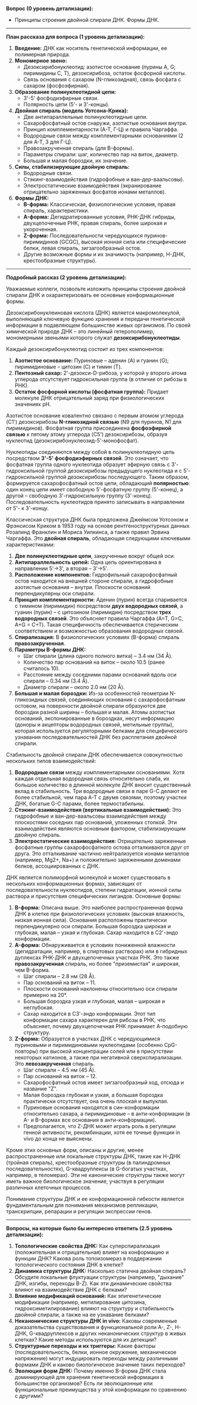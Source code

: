 
**Вопрос (0 уровень детализации):**

*   Принципы строения двойной спирали ДНК. Формы ДНК.

---

**План рассказа для вопроса (1 уровень детализации):**

1.  **Введение:** ДНК как носитель генетической информации, ее полимерная природа.
2.  **Мономерное звено:**
    *   Дезоксирибонуклеотид: азотистое основание (пурины A, G; пиримидины C, T), дезоксирибоза, остаток фосфорной кислоты.
    *   Связь основания с сахаром (N-гликозидная), связь фосфата с сахаром (фосфоэфирная).
3.  **Образование полинуклеотидной цепи:**
    *   3'-5' фосфодиэфирные связи.
    *   Полярность цепи (5'- и 3'-концы).
4.  **Двойная спираль (модель Уотсона-Крика):**
    *   Две антипараллельные полинуклеотидные цепи.
    *   Сахарофосфатный остов снаружи, азотистые основания внутри.
    *   Принцип комплементарности (А-Т, Г-Ц) и правила Чаргаффа.
    *   Водородные связи между комплементарными основаниями (2 для А-Т, 3 для Г-Ц).
    *   Правозакрученная спираль (для B-формы).
    *   Параметры спирали: шаг, количество пар на виток, диаметр.
    *   Большая и малая бороздки, их значение.
5.  **Силы, стабилизирующие двойную спираль:**
    *   Водородные связи.
    *   Стэкинг-взаимодействия (гидрофобные и ван-дер-ваальсовы).
    *   Электростатические взаимодействия (экранирование отрицательно заряженных фосфатов ионами металлов).
6.  **Формы ДНК:**
    *   **B-форма:** Классическая, физиологические условия, правая спираль, характеристики.
    *   **A-форма:** Дегидратированные условия, РНК-ДНК гибриды, двухцепочечные РНК, правая спираль, более широкая и укороченная.
    *   **Z-форма:** Последовательности чередующихся пуринов-пиримидинов (GCGC), высокая ионная сила или специфические белки, левая спираль, зигзагообразный остов.
    *   Другие возможные формы и их значимость (например, H-ДНК, крестообразные структуры).

---

**Подробный рассказ (2 уровень детализации):**

Уважаемые коллеги, позвольте изложить принципы строения двойной спирали ДНК и охарактеризовать ее основные конформационные формы.

Дезоксирибонуклеиновая кислота (ДНК) является макромолекулой, выполняющей ключевую функцию хранения и передачи генетической информации в подавляющем большинстве живых организмов. По своей химической природе ДНК – это линейный гетерополимер, мономерными звеньями которого служат **дезоксирибонуклеотиды**.

Каждый дезоксирибонуклеотид состоит из трех компонентов:
1.  **Азотистое основание:** Пуриновые – аденин (A) и гуанин (G); пиримидиновые – цитозин (C) и тимин (T).
2.  **Пентозный сахар:** 2'-дезокси-D-рибоза, у которой у второго атома углерода отсутствует гидроксильная группа (в отличие от рибозы в РНК).
3.  **Остаток фосфорной кислоты (фосфатная группа):** Придает молекуле ДНК отрицательный заряд при физиологических значениях pH.

Азотистое основание ковалентно связано с первым атомом углерода (C1') дезоксирибозы **N-гликозидной связью** (N9 для пуринов, N1 для пиримидинов). Фосфатная группа присоединена **фосфоэфирной связью** к пятому атому углерода (C5') дезоксирибозы, образуя нуклеотид (дезоксирибонуклеозид-5'-монофосфат).

Нуклеотиды соединяются между собой в полинуклеотидную цепь посредством **3'-5' фосфодиэфирных связей**. Это означает, что фосфатная группа одного нуклеотида образует эфирную связь с 3'-гидроксильной группой дезоксирибозы предыдущего нуклеотида и с 5'-гидроксильной группой дезоксирибозы последующего. Таким образом, формируется сахарофосфатный остов цепи, обладающий **полярностью**: один конец цепи имеет свободную 5'-фосфатную группу (5'-конец), а другой – свободную 3'-гидроксильную группу (3'-конец). Последовательность нуклеотидов принято записывать в направлении от 5'- к 3'-концу.

Классическая структура ДНК была предложена Джеймсом Уотсоном и Фрэнсисом Криком в 1953 году на основе рентгеноструктурных данных Розалинд Франклин и Мориса Уилкинса, а также правил Эрвина Чаргаффа. Это **двойная спираль**, обладающая следующими ключевыми характеристиками:
1.  **Две полинуклеотидные цепи**, закрученные вокруг общей оси.
2.  **Антипараллельность цепей:** Одна цепь ориентирована в направлении 5'→3', а вторая – 3'→5'.
3.  **Расположение компонентов:** Гидрофильный сахарофосфатный остов находится на внешней стороне спирали, а гидрофобные азотистые основания – внутри. Плоскости оснований перпендикулярны оси спирали.
4.  **Принцип комплементарности:** Аденин (пурин) всегда спаривается с тимином (пиримидин) посредством **двух водородных связей**, а гуанин (пурин) – с цитозином (пиримидин) посредством **трех водородных связей**. Это объясняет правила Чаргаффа (A=T, G=C, A+G = C+T). Такая специфичность обеспечивается стерическим соответствием и возможностью образования водородных связей.
5.  **Спирализация:** В физиологических условиях (B-форма) спираль **правозакрученная**.
6.  **Параметры B-формы ДНК:**
    *   Шаг спирали (длина одного полного витка) – 3.4 нм (34 Å).
    *   Количество пар оснований на виток – около 10.5 (ранее считалось 10).
    *   Расстояние между соседними парами оснований вдоль оси спирали – 0.34 нм (3.4 Å).
    *   Диаметр спирали – около 2.0 нм (20 Å).
7.  **Большая и малая бороздки:** Из-за особенностей геометрии N-гликозидных связей, соединяющих основания с сахарофосфатным остовом, на поверхности двойной спирали образуются две бороздки разной ширины – большая и малая. Атомы азотистых оснований, экспонированные в бороздках, несут информацию (доноры и акцепторы водородных связей, метильные группы), которая используется регуляторными белками для специфического узнавания последовательностей ДНК без расплетания двойной спирали.

Стабильность двойной спирали ДНК обеспечивается совокупностью нескольких типов взаимодействий:
1.  **Водородные связи** между комплементарными основаниями. Хотя каждая отдельная водородная связь относительно слаба, их большое количество в длинной молекуле ДНК вносит существенный вклад в стабильность. Три водородные связи в паре G-C делают ее более стабильной, чем пара A-T с двумя связями, поэтому участки ДНК, богатые G-C парами, более термостабильны.
2.  **Стэкинг-взаимодействия (вертикальные взаимодействия):** Это гидрофобные и ван-дер-ваальсовы взаимодействия между плоскостями соседних пар оснований, уложенных стопкой. Эти взаимодействия являются основным фактором, стабилизирующим двойную спираль.
3.  **Электростатические взаимодействия:** Отрицательно заряженные фосфатные группы сахарофосфатного остова отталкиваются друг от друга. Это отталкивание частично нейтрализуется ионами металлов (например, Mg2+, Na+) и положительно заряженными доменами белков, ассоциированных с ДНК.

ДНК является полиморфной молекулой и может существовать в нескольких конформационных формах, зависящих от последовательности нуклеотидов, степени гидратации, ионной силы раствора и присутствия специфических лигандов. Основные формы:

1.  **B-форма:** Описана выше. Это наиболее распространенная форма ДНК в клетке при физиологических условиях (высокая влажность, низкая ионная сила). Основания расположены практически перпендикулярно оси спирали. Большая бороздка широкая и глубокая, малая – узкая и глубокая. Сахар находится в C2'-эндо конформации.
2.  **A-форма:** Обнаруживается в условиях пониженной влажности (дегидратации, например, в спиртовых растворах) или в гибридных дуплексах РНК-ДНК и двухцепочечных участках РНК. Это также **правозакрученная** спираль, но более "приземистая" и широкая, чем B-форма.
    *   Шаг спирали – 2.8 нм (28 Å).
    *   Пар оснований на виток – 11.
    *   Плоскости оснований наклонены относительно оси спирали примерно на 20°.
    *   Большая бороздка узкая и глубокая, малая – широкая и неглубокая.
    *   Сахар находится в C3'-эндо конформации. Этот тип конформации сахара характерен для рибозы в РНК, что объясняет, почему двухцепочечная РНК принимает А-подобную структуру.
3.  **Z-форма:** Образуется в участках ДНК с чередующимися пуриновыми и пиримидиновыми нуклеотидами (особенно CpG-повторы) при высокой концентрации солей или в присутствии некоторых катионов, а также при негативной сверхспирализации. Это **левозакрученная** спираль.
    *   Шаг спирали – 4.5 нм (45 Å).
    *   Пар оснований на виток – 12.
    *   Сахарофосфатный остов имеет зигзагообразный ход, отсюда и название "Z".
    *   Малая бороздка глубокая и узкая, а большая бороздка практически отсутствует, она очень плоская и выпуклая.
    *   Пуриновые основания находятся в син-конформации относительно сахара, а пиримидиновые – в анти-конформации (в A- и B-формах все основания в анти-конформации).
    *   Предполагается, что Z-ДНК может играть роль в регуляции генной активности, рекомбинации, хотя ее точные функции in vivo до конца не выяснены.

Кроме этих основных форм, описаны и другие, менее распространенные или локальные структуры ДНК, такие как H-ДНК (тройная спираль), крестообразные структуры (в палиндромных последовательностях), G-квадруплексы (в G-богатых участках, например, в теломерах). Эти не канонические структуры также могут иметь важное биологическое значение, участвуя в регуляции различных клеточных процессов.

Понимание структуры ДНК и ее конформационной гибкости является фундаментальным для понимания механизмов репликации, транскрипции, репарации и регуляции экспрессии генов.

---

**Вопросы, на которые было бы интересно ответить (2.5 уровень детализации):**

1.  **Топологические свойства ДНК:** Как суперспирализация (положительная и отрицательная) влияет на конформацию и функции ДНК? Какова роль топоизомераз в поддержании топологического состояния ДНК в клетке?
2.  **Динамика структуры ДНК:** Насколько статична двойная спираль? Обсудите локальные флуктуации структуры (например, "дыхание" ДНК, изгибы, переходы B-Z). Как эти динамические свойства влияют на взаимодействие ДНК с белками?
3.  **Влияние модификаций оснований:** Как эпигенетические модификации (например, метилирование цитозина, гидроксиметилирование) влияют на структуру и стабильность двойной спирали, а также на ее узнавание белками?
4.  **Неканонические структуры ДНК in vivo:** Каковы современные доказательства существования и функциональной роли A-, Z-, H-ДНК, G-квадруплексов и других неканонических структур в живых клетках? Какие методы используются для их детекции?
5.  **Структурные переходы и их триггеры:** Какие факторы (последовательность, белки, ионное окружение, механическое напряжение) могут индуцировать переходы между различными формами ДНК и каково биологическое значение таких переходов?
6.  **Эволюция форм ДНК:** Почему именно B-форма ДНК стала доминирующей для хранения генетической информации в большинстве организмов? Есть ли эволюционные или функциональные преимущества у этой конформации по сравнению с другими?
